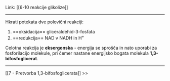 Link: [[6-10 reakcije glikolize]]

---

Hkrati potekata dve polovični reakciji:
1. ==oksidacija== gliceraldehid-3-fosfata
2. ==redukcija== NAD v NADH in H$^+$

Celotna reakcija je **eksergonska** - energija se sprošča in nato uporabi za fosforilacijo molekule, pri čemer nastane energijsko bogata molekula **1,3-bifosfoglicerat**.

---

[[7 - Pretvorba 1,3-bifosfoglicerata]] >>